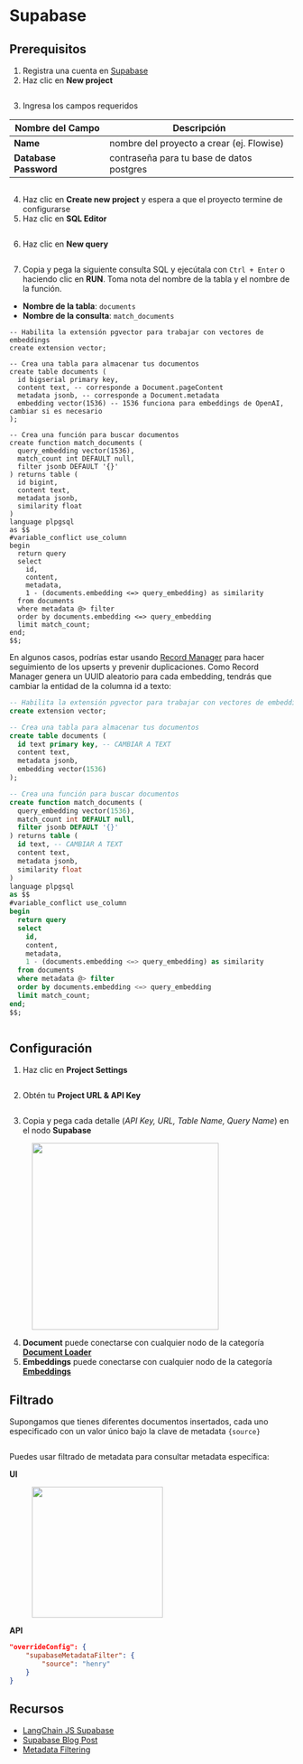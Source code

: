 # Supabase

## Prerequisitos

1. Registra una cuenta en [Supabase](https://supabase.com/)
2. Haz clic en **New project**

<figure><img src="../../../.gitbook/assets/image (8) (2) (1).png" alt=""><figcaption></figcaption></figure>

3. Ingresa los campos requeridos

| Nombre del Campo          | Descripción                                       |
| ------------------------- | ------------------------------------------------- |
| **Name**                  | nombre del proyecto a crear (ej. Flowise)         |
| **Database** **Password** | contraseña para tu base de datos postgres         |

<figure><img src="../../../.gitbook/assets/image (25) (1) (1).png" alt=""><figcaption></figcaption></figure>

4. Haz clic en **Create new project** y espera a que el proyecto termine de configurarse
5. Haz clic en **SQL Editor**

<figure><img src="../../../.gitbook/assets/image (7) (2).png" alt=""><figcaption></figcaption></figure>

6. Haz clic en **New query**

<figure><img src="../../../.gitbook/assets/image (36) (1).png" alt=""><figcaption></figcaption></figure>

7. Copia y pega la siguiente consulta SQL y ejecútala con `Ctrl + Enter` o haciendo clic en **RUN**. Toma nota del nombre de la tabla y el nombre de la función.

* **Nombre de la tabla**: `documents`
* **Nombre de la consulta**: `match_documents`

```plsql
-- Habilita la extensión pgvector para trabajar con vectores de embeddings
create extension vector;

-- Crea una tabla para almacenar tus documentos
create table documents (
  id bigserial primary key,
  content text, -- corresponde a Document.pageContent
  metadata jsonb, -- corresponde a Document.metadata
  embedding vector(1536) -- 1536 funciona para embeddings de OpenAI, cambiar si es necesario
);

-- Crea una función para buscar documentos
create function match_documents (
  query_embedding vector(1536),
  match_count int DEFAULT null,
  filter jsonb DEFAULT '{}'
) returns table (
  id bigint,
  content text,
  metadata jsonb,
  similarity float
)
language plpgsql
as $$
#variable_conflict use_column
begin
  return query
  select
    id,
    content,
    metadata,
    1 - (documents.embedding <=> query_embedding) as similarity
  from documents
  where metadata @> filter
  order by documents.embedding <=> query_embedding
  limit match_count;
end;
$$;
```

En algunos casos, podrías estar usando [Record Manager](../record-managers.md) para hacer seguimiento de los upserts y prevenir duplicaciones. Como Record Manager genera un UUID aleatorio para cada embedding, tendrás que cambiar la entidad de la columna id a texto:

```sql
-- Habilita la extensión pgvector para trabajar con vectores de embeddings
create extension vector;

-- Crea una tabla para almacenar tus documentos
create table documents (
  id text primary key, -- CAMBIAR A TEXT
  content text,
  metadata jsonb,
  embedding vector(1536)
);

-- Crea una función para buscar documentos
create function match_documents (
  query_embedding vector(1536),
  match_count int DEFAULT null,
  filter jsonb DEFAULT '{}'
) returns table (
  id text, -- CAMBIAR A TEXT
  content text,
  metadata jsonb,
  similarity float
)
language plpgsql
as $$
#variable_conflict use_column
begin
  return query
  select
    id,
    content,
    metadata,
    1 - (documents.embedding <=> query_embedding) as similarity
  from documents
  where metadata @> filter
  order by documents.embedding <=> query_embedding
  limit match_count;
end;
$$;
```

<figure><img src="../../../.gitbook/assets/image (19) (1) (1) (1).png" alt=""><figcaption></figcaption></figure>

## Configuración

1. Haz clic en **Project Settings**

<figure><img src="../../../.gitbook/assets/image (30) (1).png" alt=""><figcaption></figcaption></figure>

2. Obtén tu **Project URL & API Key**

<figure><img src="../../../.gitbook/assets/image (2) (3).png" alt=""><figcaption></figcaption></figure>

3. Copia y pega cada detalle (_API Key, URL, Table Name, Query Name_) en el nodo **Supabase**

<figure><img src="../../../.gitbook/assets/image (85).png" alt="" width="331"><figcaption></figcaption></figure>

4. **Document** puede conectarse con cualquier nodo de la categoría [**Document Loader**](../document-loaders/)
5. **Embeddings** puede conectarse con cualquier nodo de la categoría [**Embeddings**](../embeddings/)

## Filtrado

Supongamos que tienes diferentes documentos insertados, cada uno especificado con un valor único bajo la clave de metadata `{source}`

<figure><img src="../../../.gitbook/assets/Untitled.png" alt=""><figcaption></figcaption></figure>

Puedes usar filtrado de metadata para consultar metadata específica:

**UI**

<figure><img src="../../../.gitbook/assets/image (9) (1) (1) (1) (1) (2) (1).png" alt="" width="232"><figcaption></figcaption></figure>

**API**

```json
"overrideConfig": {
    "supabaseMetadataFilter": {
        "source": "henry"
    }
}
```

## Recursos

* [LangChain JS Supabase](https://js.langchain.com/docs/modules/indexes/vector_stores/integrations/supabase)
* [Supabase Blog Post](https://supabase.com/blog/openai-embeddings-postgres-vector)
* [Metadata Filtering](https://js.langchain.com/docs/integrations/vectorstores/supabase#metadata-filtering)
